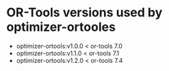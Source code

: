 # OR-Tools versions used by optimizer-ortooles

  - optimizer-ortools:v1.0.0 < or-tools 7.0
  - optimizer-ortools:v1.1.0 < or-tools 7.1
  - optimizer-ortools:v1.2.0 < or-tools 7.4